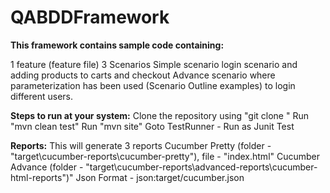 # QABDDFramework

**This framework contains sample code containing:**

1 feature (feature file)
3 Scenarios
Simple scenario login scenario and adding products to carts and checkout
Advance scenario where parameterization has been used (Scenario Outline examples) to login different users.

**Steps to run at your system:**
Clone the repository using "git clone "
Run "mvn clean test"
Run "mvn site"
Goto TestRunner - Run as Junit Test

**Reports:** 
This will generate 3 reports
Cucumber Pretty (folder - "target\cucumber-reports\cucumber-pretty"), file - "index.html"
Cucumber Advance (folder - "target\cucumber-reports\advanced-reports\cucumber-html-reports")"
Json Format - json:target/cucumber.json
